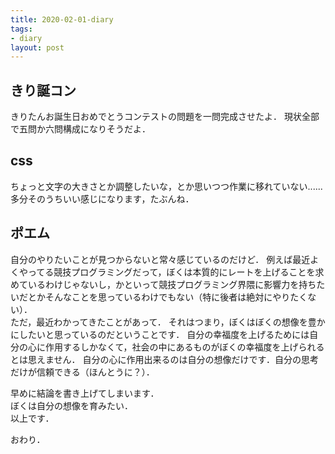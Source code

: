 ```yaml
---
title: 2020-02-01-diary
tags:
- diary
layout: post
---
```


## きり誕コン
きりたんお誕生日おめでとうコンテストの問題を一問完成させたよ．
現状全部で五問か六問構成になりそうだよ．  

<!-- more -->

## css
ちょっと文字の大きさとか調整したいな，とか思いつつ作業に移れていない......<br>
多分そのうちいい感じになります，たぶんね．

## ポエム
自分のやりたいことが見つからないと常々感じているのだけど．
例えば最近よくやってる競技プログラミングだって，ぼくは本質的にレートを上げることを求めているわけじゃないし，かといって競技プログラミング界隈に影響力を持ちたいだとかそんなことを思っているわけでもない（特に後者は絶対にやりたくない）．<br>
ただ，最近わかってきたことがあって．
それはつまり，ぼくはぼくの想像を豊かにしたいと思っているのだということです．
自分の幸福度を上げるためには自分の心に作用するしかなくて，社会の中にあるものがぼくの幸福度を上げられるとは思えません．
自分の心に作用出来るのは自分の想像だけです．自分の思考だけが信頼できる（ほんとうに？）．

早めに結論を書き上げてしまいます．<br>
ぼくは自分の想像を育みたい．<br>
以上です．

おわり．
